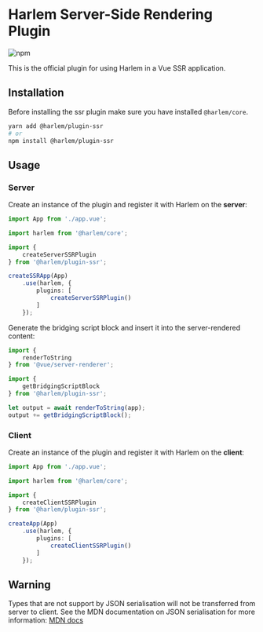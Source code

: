 # Harlem Server-Side Rendering Plugin

![npm](https://img.shields.io/npm/v/@harlem/plugin-ssr)

This is the official plugin for using Harlem in a Vue SSR application.

## Installation

Before installing the ssr plugin make sure you have installed `@harlem/core`.

```bash
yarn add @harlem/plugin-ssr
# or
npm install @harlem/plugin-ssr
```

## Usage

### Server

Create an instance of the plugin and register it with Harlem on the **server**:
```typescript
import App from './app.vue';

import harlem from '@harlem/core';

import {
    createServerSSRPlugin
} from '@harlem/plugin-ssr';

createSSRApp(App)
    .use(harlem, {
        plugins: [
            createServerSSRPlugin()
        ]
    });
```

Generate the bridging script block and insert it into the server-rendered content:
```typescript
import {
    renderToString
} from '@vue/server-renderer';

import {
    getBridgingScriptBlock
} from '@harlem/plugin-ssr';

let output = await renderToString(app);
output += getBridgingScriptBlock();
```

### Client

Create an instance of the plugin and register it with Harlem on the **client**:
```typescript
import App from './app.vue';

import harlem from '@harlem/core';

import {
    createClientSSRPlugin
} from '@harlem/plugin-ssr';

createApp(App)
    .use(harlem, {
        plugins: [
            createClientSSRPlugin()
        ]
    });
```

## Warning

Types that are not support by JSON serialisation will not be transferred from server to client. See the MDN documentation on JSON serialisation for more information: [MDN docs](https://developer.mozilla.org/en-US/docs/Web/JavaScript/Reference/Global_Objects/JSON/stringify)